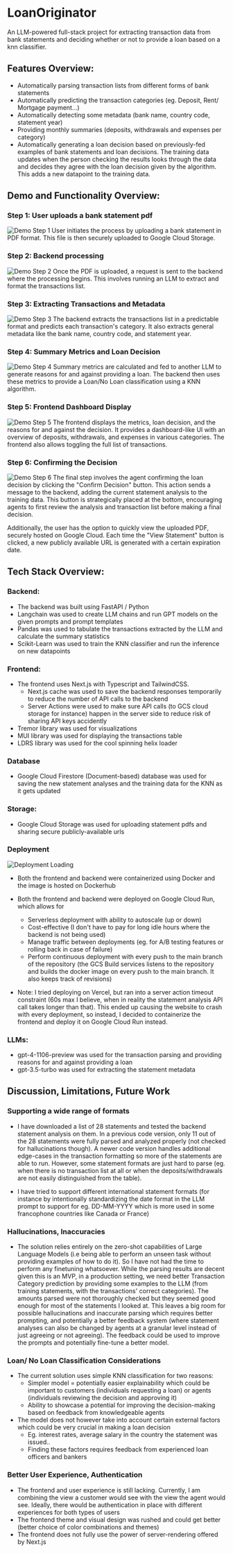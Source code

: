# LoanOriginator
An LLM-powered full-stack project for extracting transaction data from bank statements and deciding whether or not to provide a loan based on a knn classifier.

## Features Overview:
- Automatically parsing transaction lists from different forms of bank statements
- Automatically predicting the transaction categories (eg. Deposit, Rent/ Mortgage payment...)
- Automatically detecting some metadata (bank name, country code, statement year)
- Providing monthly summaries (deposits, withdrawals and expenses per category)
- Automatically generating a loan decision based on previously-fed examples of bank statements and loan decisions. The training data updates when the person checking the results looks through the data and decides they agree with the loan decision given by the algorithm. This adds a new datapoint to the training data.

## Demo and Functionality Overview:

### Step 1: User uploads a bank statement pdf
![Demo Step 1](/images/demo_step_1.png)
User initiates the process by uploading a bank statement in PDF format. This file is then securely uploaded to Google Cloud Storage.

### Step 2: Backend processing
![Demo Step 2](/images/demo_step_2.png)
Once the PDF is uploaded, a request is sent to the backend where the processing begins. This involves running an LLM to extract and format the transactions list.

### Step 3: Extracting Transactions and Metadata
![Demo Step 3](/images/demo_step_3.png)
The backend extracts the transactions list in a predictable format and predicts each transaction's category. It also extracts general metadata like the bank name, country code, and statement year.

### Step 4: Summary Metrics and Loan Decision
![Demo Step 4](/images/demo_step_4.png)
Summary metrics are calculated and fed to another LLM to generate reasons for and against providing a loan. The backend then uses these metrics to provide a Loan/No Loan classification using a KNN algorithm.

### Step 5: Frontend Dashboard Display
![Demo Step 5](/images/demo_step_5.png)
The frontend displays the metrics, loan decision, and the reasons for and against the decision. It provides a dashboard-like UI with an overview of deposits, withdrawals, and expenses in various categories. The frontend also allows toggling the full list of transactions.

### Step 6: Confirming the Decision
![Demo Step 6](/images/demo_step_6.png)
The final step involves the agent confirming the loan decision by clicking the "Confirm Decision" button. This action sends a message to the backend, adding the current statement analysis to the training data. This button is strategically placed at the bottom, encouraging agents to first review the analysis and transaction list before making a final decision.

Additionally, the user has the option to quickly view the uploaded PDF, securely hosted on Google Cloud. Each time the "View Statement" button is clicked, a new publicly available URL is generated with a certain expiration date.


## Tech Stack Overview:
### Backend:
  - The backend was built using FastAPI / Python
  - Langchain was used to create LLM chains and run GPT models on the given prompts and prompt templates
  - Pandas was used to tabulate the transactions extracted by the LLM and calculate the summary statistics
  - Scikit-Learn was used to train the KNN classifier and run the inference on new datapoints

### Frontend:
  - The frontend uses Next.js with Typescript and TailwindCSS.
    - Next.js cache was used to save the backend responses temporarily to reduce the number of API calls to the backend
    - Server Actions were used to make sure API calls (to GCS cloud storage for instance) happen in the server side to reduce risk of sharing API keys accidently
  - Tremor library was used for visualizations
  - MUI library was used for displaying the transactions table
  - LDRS library was used for the cool spinning helix loader

### Database
  - Google Cloud Firestore (Document-based) database was used for saving the new statement analyses and the training data for the KNN as it gets updated
### Storage:
  - Google Cloud Storage was used for uploading statement pdfs and sharing secure publicly-available urls

### Deployment

![Deployment Loading](/images/deployment-loading.png)

  - Both the frontend and backend were containerized using Docker and the image is hosted on Dockerhub
  - Both the frontend and backend were deployed on Google Cloud Run, which allows for
    - Serverless deployment with ability to autoscale (up or down)
    - Cost-effective (I don't have to pay for long idle hours where the backend is not being used)
    - Manage traffic between deployments (eg. for A/B testing features or rolling back in case of failure)
    - Perform continuous deployment with every push to the main branch of the repository (the GCS Build services listens to the repository and builds the docker image on every push to the main branch. It also keeps track of revisions)

  - Note: I tried deploying on Vercel, but ran into a server action timeout constraint (60s max I believe, when in reality the statement analysis API call takes longer than that). This ended up causing the website to crash with every deployment, so instead, I decided to containerize the frontend and deploy it on Google Cloud Run instead.

### LLMs:
  - gpt-4-1106-preview was used for the transaction parsing and providing reasons for and against providing a loan
  - gpt-3.5-turbo was used for extracting the statement metadata

## Discussion, Limitations, Future Work

### Supporting a wide range of formats

- I have downloaded a list of 28 statements and tested the backend statement analysis on them. In a previous code version, only 11 out of the 28 statements were fully parsed and analyzed properly (not checked for hallucinations though). A newer code version handles additional edge-cases in the transaction formatting so more of the statements are able to run. However, some statement formats are just hard to parse (eg. when there is no transaction list at all or when the deposits/withdrawals are not easily distinguished from the table).

- I have tried to support different international statement formats (for instance by intentionally standardizing the date format in the LLM prompt to support for eg. DD-MM-YYYY which is more used in some francophone countries like Canada or France)

### Hallucinations, Inaccuracies
- The solution relies entirely on the zero-shot capabilities of Large Language Models (i.e being able to perform an unseen task without providing examples of how to do it). So I have not had the time to perform any finetuning whatsoever. While the parsing results are decent given this is an MVP, in a production setting, we need better Transaction Category prediction by providing some examples to the LLM (from training statements, with the transactions' correct categories). The amounts parsed were not thoroughly checked but they seemed good enough for most of the statements I looked at. This leaves a big room for possible hallucinations and inaccurate parsing which requires better prompting, and potentially a better feedback system (where statement analyses can also be changed by agents at a granular level instead of just agreeing or not agreeing). The feedback could be used to improve the prompts and potentially fine-tune a better model.

### Loan/ No Loan Classification Considerations
- The current solution uses simple KNN classification for two reasons:
  - Simpler model = potentially easier explainability which could be important to customers (individuals requesting a loan) or agents (individuals reviewing the decision and approving it)
  - Ability to showcase a potential for improving the decision-making based on feedback from knowledgeable agents
- The model does not however take into account certain external factors which could be very crucial in making a loan decision
  - Eg. interest rates, average salary in the country the statement was issued..
  - Finding these factors requires feedback from experienced loan officers and bankers
  

### Better User Experience, Authentication
- The frontend and user experience is still lacking. Currently, I am combining the view a customer would see with the view the agent would see. Ideally, there would be authentication in place with different experiences for both types of users
- The frontend theme and visual design was rushed and could get better (better choice of color combinations and themes)
- The frontend does not fully use the power of server-rendering offered by Next.js